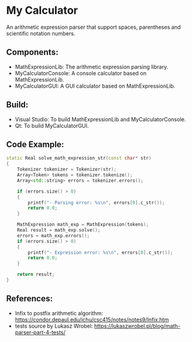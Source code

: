 # My Calculator
An arithmetic expression parser that support spaces, parentheses and scientific notation numbers.

## Components:
* MathExpressionLib: The arithmetic expression parsing library.
* MyCalculatorConsole: A console calculator based on MathExpressionLib.
* MyCalculatorGUI: A GUI calculator based on MathExpressionLib.

## Build:
* Visual Studio: To build MathExpressionLib and MyCalculatorConsole.
* Qt: To build MyCalculatorGUI.

## Code Example:
```Cpp
static Real solve_math_expression_str(const char* str)
{
	Tokenizer tokenizer = Tokenizer(str);
	Array<Token> tokens = tokenizer.tokenize();
	Array<std::string> errors = tokenizer.errors();

	if (errors.size() > 0)
	{
		printf("- Parsing error: %s\n", errors[0].c_str());
		return 0.0;
	}

	MathExpression math_exp = MathExpression(tokens);
	Real result = math_exp.solve();
	errors = math_exp.errors();
	if (errors.size() > 0)
	{
		printf("- Expression error: %s\n", errors[0].c_str());
		return 0.0;
	}

	return result;
}
```

## References:
* Infix to postfix arithmetic algorithm: https://condor.depaul.edu/ichu/csc415/notes/notes9/Infix.htm
* tests source by Lukasz Wrobel: https://lukaszwrobel.pl/blog/math-parser-part-4-tests/

